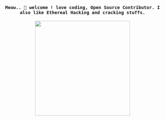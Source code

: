 <h4 align="center"><samp> Meow.. 👋  welcome ! love coding, Open Source Contributor. I also like Ethereal Hacking and cracking stuffs. </samp></h4>

<p align="center">
    <img width="300" src="https://user-images.githubusercontent.com/104882203/167281212-6d331a98-43f8-40a6-97c4-b23e44e5e389.gif">

    
</p>
